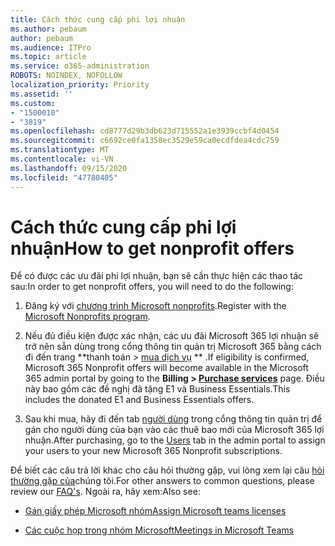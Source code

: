 ```yaml
---
title: Cách thức cung cấp phi lợi nhuận
ms.author: pebaum
author: pebaum
ms.audience: ITPro
ms.topic: article
ms.service: o365-administration
ROBOTS: NOINDEX, NOFOLLOW
localization_priority: Priority
ms.assetid: ''
ms.custom:
- "1500010"
- "3819"
ms.openlocfilehash: cd8777d29b3db623d715552a1e3939ccbf4d0454
ms.sourcegitcommit: c6692ce0fa1358ec3529e59ca0ecdfdea4cdc759
ms.translationtype: MT
ms.contentlocale: vi-VN
ms.lasthandoff: 09/15/2020
ms.locfileid: "47780405"
---
```

# <a name="how-to-get-nonprofit-offers"></a><span data-ttu-id="caa07-102">Cách thức cung cấp phi lợi nhuận</span><span class="sxs-lookup"><span data-stu-id="caa07-102">How to get nonprofit offers</span></span>

<span data-ttu-id="caa07-103">Để có được các ưu đãi phi lợi nhuận, bạn sẽ cần thực hiện các thao tác sau:</span><span class="sxs-lookup"><span data-stu-id="caa07-103">In order to get nonprofit offers, you will need to do the following:</span></span>

1. <span data-ttu-id="caa07-104">Đăng ký với [chương trình Microsoft nonprofits](https://go.microsoft.com/fwlink/p/?linkid=2008962).</span><span class="sxs-lookup"><span data-stu-id="caa07-104">Register with the [Microsoft Nonprofits program](https://go.microsoft.com/fwlink/p/?linkid=2008962).</span></span>

2. <span data-ttu-id="caa07-105">Nếu đủ điều kiện được xác nhận, các ưu đãi Microsoft 365 lợi nhuận sẽ trở nên sẵn dùng trong cổng thông tin quản trị Microsoft 365 bằng cách đi đến trang \*\*thanh toán > [mua dịch vụ](https://go.microsoft.com/fwlink/p/?linkid=868433) \*\* .</span><span class="sxs-lookup"><span data-stu-id="caa07-105">If eligibility is confirmed, Microsoft 365 Nonprofit offers will become available in the Microsoft 365 admin portal by going to the **Billing > [Purchase services](https://go.microsoft.com/fwlink/p/?linkid=868433)** page.</span></span> <span data-ttu-id="caa07-106">Điều này bao gồm các đề nghị đã tặng E1 và Business Essentials.</span><span class="sxs-lookup"><span data-stu-id="caa07-106">This includes the donated E1 and Business Essentials offers.</span></span>

3. <span data-ttu-id="caa07-107">Sau khi mua, hãy đi đến tab [người dùng](https://admin.microsoft.com/Adminportal/Home#/users) trong cổng thông tin quản trị để gán cho người dùng của bạn vào các thuê bao mới của Microsoft 365 lợi nhuận.</span><span class="sxs-lookup"><span data-stu-id="caa07-107">After purchasing, go to the [Users](https://admin.microsoft.com/Adminportal/Home#/users) tab in the admin portal to assign your users to your new Microsoft 365 Nonprofit subscriptions.</span></span>

<span data-ttu-id="caa07-108">Để biết các câu trả lời khác cho câu hỏi thường gặp, vui lòng xem lại câu [hỏi thường gặp của](https://www.microsoft.com/microsoft-365/nonprofit/office-365-nonprofit#coreui-heading-67lnrlz)chúng tôi.</span><span class="sxs-lookup"><span data-stu-id="caa07-108">For other answers to common questions, please review our [FAQ's](https://www.microsoft.com/microsoft-365/nonprofit/office-365-nonprofit#coreui-heading-67lnrlz).</span></span> <span data-ttu-id="caa07-109">Ngoài ra, hãy xem:</span><span class="sxs-lookup"><span data-stu-id="caa07-109">Also see:</span></span>

- [<span data-ttu-id="caa07-110">Gán giấy phép Microsoft nhóm</span><span class="sxs-lookup"><span data-stu-id="caa07-110">Assign Microsoft teams licenses</span></span>](https://docs.microsoft.com/MicrosoftTeams/assign-teams-licenses)

- [<span data-ttu-id="caa07-111">Các cuộc họp trong nhóm Microsoft</span><span class="sxs-lookup"><span data-stu-id="caa07-111">Meetings in Microsoft Teams</span></span>](https://docs.microsoft.com/MicrosoftTeams/tutorial-meetings-in-teams)
